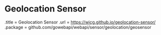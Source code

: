 # Geolocation Sensor

.title = Geolocation Sensor
.url = <https://wicg.github.io/geolocation-sensor/>
.package = github.com/gowebapi/webapi/sensor/geolocation/geosensor
